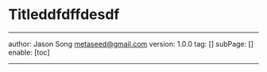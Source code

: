 # Titleddfdffdesdf
---
author: Jason Song <metaseed@gmail.com>
version: 1.0.0
tag: []
subPage: []
enable: [toc]

---


